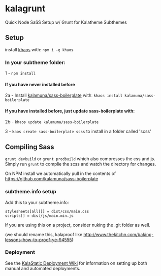 # kalagrunt

Quick Node SaSS Setup w/ Grunt for Kalatheme Subthemes

## Setup
install [khaos](https://github.com/segmentio/khaos) with: ```npm i -g khaos```

### In your subtheme folder:
1 - ```npm install```

#### If you have never installed before
2a - Install [kalamuna/sass-boilerplate](https://github.com/kalamuna/sass-boilerplate) with: ```khaos install kalamuna/sass-boilerplate```
#### If you have installed before, just update sass-boilerplate with:
2b - ```khaos update kalamuna/sass-boilerplate```

3 - ```kaos create sass-boilerplate scss``` to install in a folder called 'scss'


## Compiling Sass
```grunt devbuild```
or
```grunt prodbuild``` which also compresses the css and js.
Simply run ```grunt``` to complie the scss and watch the directory for changes.

On NPM install we automatically pull in the contents of https://github.com/kalamuna/sass-boilerplate

### subtheme.info setup
Add this to your subtheme.info:

```
stylesheets[all][] = dist/css/main.css
scripts[] = dist/js/main.min.js
```

If you are using this on a project, consider nuking the .git folder as well.

(we should rename this, kalaproof like http://www.thekitchn.com/baking-lessons-how-to-proof-ye-94555)

### Deployment

See the [KalaStatic Deployment Wiki](https://github.com/kalamuna/kalastatic/wiki/Depolyment) for information on
setting up both manual and automated deployments.

